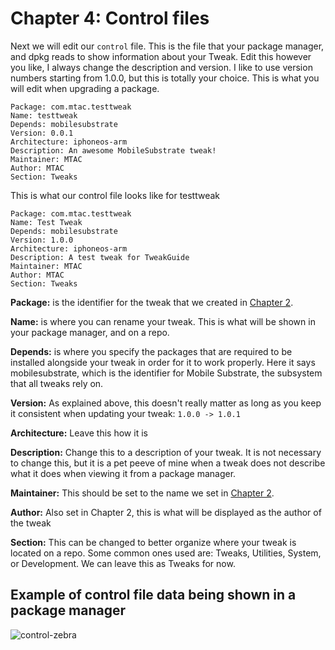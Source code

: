 # Chapter 4: Control files

Next we will edit our ```control``` file. This is the file that your package manager, and dpkg reads to show information about your Tweak. Edit this however you like, I always change the description and version. I like to use version numbers starting from 1.0.0, but this is totally your choice. This is what you will edit when upgrading a package.

```
Package: com.mtac.testtweak
Name: testtweak
Depends: mobilesubstrate
Version: 0.0.1
Architecture: iphoneos-arm
Description: An awesome MobileSubstrate tweak!
Maintainer: MTAC
Author: MTAC
Section: Tweaks
```

This is what our control file looks like for testtweak

```
Package: com.mtac.testtweak
Name: Test Tweak
Depends: mobilesubstrate
Version: 1.0.0
Architecture: iphoneos-arm
Description: A test tweak for TweakGuide
Maintainer: MTAC
Author: MTAC
Section: Tweaks
```

**Package:** is the identifier for the tweak that we created in [Chapter 2](https://github.com/MTACS/TweakGuide/blob/master/chapters/2.md). 

**Name:** is where you can rename your tweak. This is what will be shown in your package manager, and on a repo.

**Depends:** is where you specify the packages that are required to be installed alongside your tweak in order for it to work properly. Here it says mobilesubstrate, which is the identifier for Mobile Substrate, the subsystem that all tweaks rely on.

**Version:** As explained above, this doesn't really matter as long as you keep it consistent when updating your tweak: ```1.0.0 -> 1.0.1```

**Architecture:** Leave this how it is

**Description:** Change this to a description of your tweak. It is not necessary to change this, but it is a pet peeve of mine when a tweak does not describe what it does when viewing it from a package manager.

**Maintainer:** This should be set to the name we set in [Chapter 2](https://github.com/MTACS/TweakGuide/blob/master/chapters/2.md).

**Author:** Also set in Chapter 2, this is what will be displayed as the author of the tweak

**Section:** This can be changed to better organize where your tweak is located on a repo. Some common ones used are: Tweaks, Utilities, System, or Development. We can leave this as Tweaks for now.

## Example of control file data being shown in a package manager

![control-zebra](https://github.com/MTACS/TweakGuide/blob/master/images/control-zebra.png)

